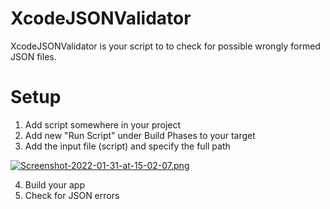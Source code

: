 # XcodeJSONValidator

XcodeJSONValidator is your script to to check for possible wrongly formed JSON files.

# Setup

1. Add script somewhere in your project
2. Add new "Run Script" under Build Phases to your target
3. Add the input file (script) and specify the full path 

[![Screenshot-2022-01-31-at-15-02-07.png](https://i.postimg.cc/25FSvfC1/Screenshot-2022-01-31-at-15-02-07.png)](https://postimg.cc/2qyYRMbY)

4. Build your app
5. Check for JSON errors

